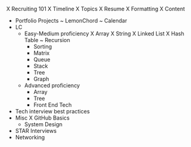 X Recruiting 101
    X Timeline
    X Topics
X Resume
    X Formatting
    X Content
- Portfolio Projects
    ~ LemonChord 
    ~ Calendar 
- LC
    - Easy-Medium proficiency
        X Array 
        X String 
        X Linked List 
        X Hash Table 
        ~ Recursion
        - Sorting
        - Matrix
        - Queue
        - Stack
        - Tree
        - Graph
    - Advanced proficiency
        - Array
        - Tree
        - Front End Tech
- Tech interview best practices
- Misc
    X GitHub Basics
    - System Design
- STAR Interviews
- Networking


